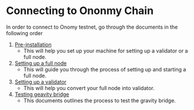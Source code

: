 # Connecting to Ononmy Chain
In order to connect to Onomy testnet, go through the documents in the following order
1. [Pre-installation](pre-installation.md)
	- This will help you set up your machine for setting up a validator or a full node.
2. [Setting up a full node](setting-up-a-fullnode.md)
	- This will guide you through the process of setting up and starting a full node.
3. [Setting up a validator](setting-up-a-validator)
	- This will help you convert your full node into validator.
4. [Testing geavity bridge](testing-gravity.md)
	- This documents outlines the process to test the gravity bridge.
	


